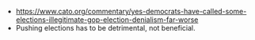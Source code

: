 - https://www.cato.org/commentary/yes-democrats-have-called-some-elections-illegitimate-gop-election-denialism-far-worse
- Pushing elections has to be detrimental, not beneficial.